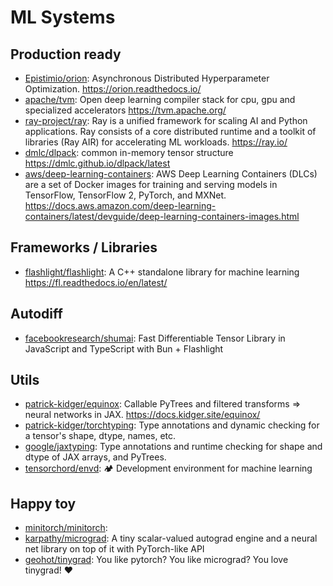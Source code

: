 # ML Systems

## Production ready

- [Epistimio/orion](https://github.com/Epistimio/orion): Asynchronous
  Distributed Hyperparameter Optimization. <https://orion.readthedocs.io/>
- [apache/tvm](https://github.com/apache/tvm): Open deep learning compiler stack
  for cpu, gpu and specialized accelerators <https://tvm.apache.org/>
- [ray-project/ray](https://github.com/ray-project/ray): Ray is a unified
  framework for scaling AI and Python applications. Ray consists of a core
  distributed runtime and a toolkit of libraries (Ray AIR) for accelerating ML
  workloads. <https://ray.io/>
- [dmlc/dlpack](https://github.com/dmlc/dlpack): common in-memory tensor
  structure <https://dmlc.github.io/dlpack/latest>
- [aws/deep-learning-containers](https://github.com/aws/deep-learning-containers):
  AWS Deep Learning Containers (DLCs) are a set of Docker images for training
  and serving models in TensorFlow, TensorFlow 2, PyTorch, and MXNet.
  <https://docs.aws.amazon.com/deep-learning-containers/latest/devguide/deep-learning-containers-images.html>

## Frameworks / Libraries

- [flashlight/flashlight](https://github.com/flashlight/flashlight): A C++
  standalone library for machine learning <https://fl.readthedocs.io/en/latest/>

## Autodiff

- [facebookresearch/shumai](https://github.com/facebookresearch/shumai): Fast
  Differentiable Tensor Library in JavaScript and TypeScript with Bun +
  Flashlight

## Utils

- [patrick-kidger/equinox](https://github.com/patrick-kidger/equinox): Callable
  PyTrees and filtered transforms => neural networks in JAX.
  <https://docs.kidger.site/equinox/>
- [patrick-kidger/torchtyping](https://github.com/patrick-kidger/torchtyping):
  Type annotations and dynamic checking for a tensor's shape, dtype, names, etc.
- [google/jaxtyping](https://github.com/google/jaxtyping): Type annotations and
  runtime checking for shape and dtype of JAX arrays, and PyTrees.
- [tensorchord/envd](https://github.com/tensorchord/envd): 🏕️ Development
  environment for machine learning

## Happy toy

- [minitorch/minitorch](https://github.com/minitorch/minitorch):
- [karpathy/micrograd](https://github.com/karpathy/micrograd): A tiny
  scalar-valued autograd engine and a neural net library on top of it with
  PyTorch-like API
- [geohot/tinygrad](https://github.com/geohot/tinygrad): You like pytorch? You
  like micrograd? You love tinygrad! ❤️
